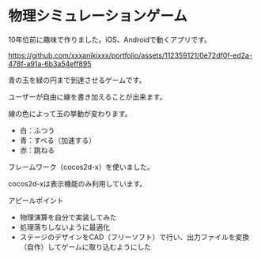 # 物理シミュレーションゲーム
10年位前に趣味で作りました。iOS、Androidで動くアプリです。


https://github.com/xxxanikixxx/portfolio/assets/112359121/0e72df0f-ed2a-478f-a91a-6b3a54eff895



青の玉を緑の円まで到達させるゲームです。

ユーザーが自由に線を書き加えることが出来ます。

線の色によって玉の挙動が変わります。
- 白：ふつう
- 青：すべる（加速する）
- 赤：跳ねる

フレームワーク（cocos2d-x）を使いました。

cocos2d-xは表示機能のみ利用しています。

アピールポイント
- 物理演算を自分で実装してみた
- 処理落ちしないように最適化
- ステージのデザインをCAD（フリーソフト）で行い、出力ファイルを変換（自作）してゲームに取り込むようにした
